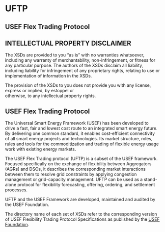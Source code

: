 <!--
SPDX-FileCopyrightText: 2020-2023 Contributors to the Shapeshifter project

SPDX-License-Identifier: Apache-2.0
-->

# UFTP
## USEF Flex Trading Protocol

## INTELLECTUAL PROPERTY DISCLAIMER 

The XSDs are provided to you “as is” with no warranties whatsoever, including any warranty of merchantability, non-infringement, or fitness 
for any particular purpose. The authors of the XSDs disclaim all liability, including liability for infringement of any 
proprietary rights, relating to use or implementation of information in the XSDs.  

The provision of the XSDs to you does not provide you with any license, express or implied, by estoppel or  
otherwise, to any intellectual property rights. 

## USEF Flex Trading Protocol 

The Universal Smart Energy Framework (USEF) has been developed to drive a fast, fair and lowest cost route to an integrated smart energy 
future. By delivering one common standard, it enables cost-efficient connectivity of all smart energy projects and technologies. Its 
market structure, roles, rules and tools for the commoditization and trading of flexible energy usage work with existing energy markets.  

The USEF Flex Trading protocol (UFTP) is a subset of the USEF framework. Focused specifically on the exchange of flexibility between 
Aggregators (AGRs) and DSOs, it describes the corresponding market interactions between them to resolve grid constraints by applying 
congestion management or grid-capacity management. UFTP can be used as a stand-alone protocol for flexibility forecasting, offering, 
ordering, and settlement processes. 

UFTP and the USEF Framework are developed, maintained and audited by the USEF Foundation.

The directory name of each set of XSDs refer to the corresponding version of USEF Flexibility Trading Protocol Specifications as published
by the [USEF Foundation](https://www.usef.energy/).
